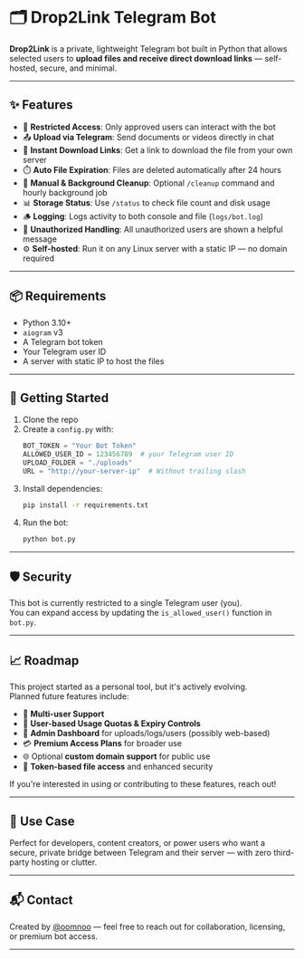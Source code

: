 # 🗂️ Drop2Link Telegram Bot

**Drop2Link** is a private, lightweight Telegram bot built in Python that allows selected users to **upload files and receive direct download links** — self-hosted, secure, and minimal.

---

## ✨ Features

- 🔐 **Restricted Access**: Only approved users can interact with the bot
- 📤 **Upload via Telegram**: Send documents or videos directly in chat
- 🔗 **Instant Download Links**: Get a link to download the file from your own server
- ⏱️ **Auto File Expiration**: Files are deleted automatically after 24 hours
- 🧹 **Manual & Background Cleanup**: Optional `/cleanup` command and hourly background job
- 📊 **Storage Status**: Use `/status` to check file count and disk usage
- 🪵 **Logging**: Logs activity to both console and file (`logs/bot.log`)
- 🛑 **Unauthorized Handling**: All unauthorized users are shown a helpful message
- ⚙️ **Self-hosted**: Run it on any Linux server with a static IP — no domain required

---

## 📦 Requirements

- Python 3.10+
- `aiogram` v3
- A Telegram bot token
- Your Telegram user ID
- A server with static IP to host the files

---

## 🚀 Getting Started

1. Clone the repo
2. Create a `config.py` with:
   ```python
   BOT_TOKEN = "Your Bot Token"
   ALLOWED_USER_ID = 123456789  # your Telegram user ID
   UPLOAD_FOLDER = "./uploads"
   URL = "http://your-server-ip"  # Without trailing slash
   ```
3. Install dependencies:
   ```bash
   pip install -r requirements.txt
   ```
4. Run the bot:
   ```bash
   python bot.py
   ```

---

## 🛡️ Security

This bot is currently restricted to a single Telegram user (you).  
You can expand access by updating the `is_allowed_user()` function in `bot.py`.

---

## 📈 Roadmap

This project started as a personal tool, but it's actively evolving.  
Planned future features include:

- 👥 **Multi-user Support**
- 🧾 **User-based Usage Quotas & Expiry Controls**
- 🧩 **Admin Dashboard** for uploads/logs/users (possibly web-based)
- 💳 **Premium Access Plans** for broader use
- 🌐 Optional **custom domain support** for public use
- 🔐 **Token-based file access** and enhanced security

If you're interested in using or contributing to these features, reach out!

---

## 🤖 Use Case

Perfect for developers, content creators, or power users who want a secure, private bridge between Telegram and their server — with zero third-party hosting or clutter.

---

## 📬 Contact

Created by [@oomnoo](https://t.me/yourhandle) — feel free to reach out for collaboration, licensing, or premium bot access.

---
